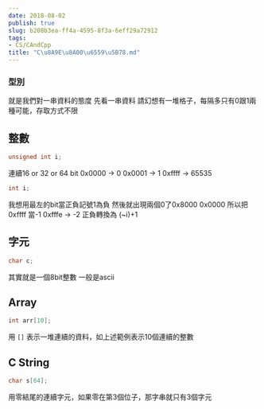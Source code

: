 ```yaml
---
date: 2018-08-02
publish: true
slug: b208b3ea-ff4a-4595-8f3a-6eff29a72912
tags:
- CS/CAndCpp
title: "C\u8A9E\u8A00\u6559\u5B78.md"
---
```

### 型別

就是我們對一串資料的態度
先看一串資料
請幻想有一堆格子，每隔多只有0跟1兩種可能，存取方式不限

## 整數

```c
unsigned int i;
```

連續16 or 32 or 64 bit
0x0000 -> 0
0x0001 -> 1
0xffff -> 65535

```c
int i;
```

我想用最左的bit當正負記號1為負
然後就出現兩個0了0x8000 0x0000
所以把0xffff 當-1
0xfffe -> -2
正負轉換為 (~i)+1

## 字元

```c
char c;
```

其實就是一個8bit整數
一般是ascii

## Array

```c
int arr[10];
```

用 `[]` 表示一堆連續的資料，如上述範例表示10個連續的整數

## C String

```c
char s[64];
```

用零結尾的連續字元，如果零在第3個位子，那字串就只有3個字元
